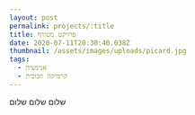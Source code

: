 ```yaml
---
layout: post
permalink: projects/:title
title: פרויקט מטורף
date: 2020-07-11T20:30:40.038Z
thumbnail: /assets/images/uploads/picard.jpg
tags:
  - אנימציה
  - קרמיקה וזכוכית
---
```


שלום שלום שלום
